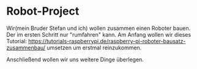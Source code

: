 # Robot-Project

Wir(mein Bruder Stefan und ich) wollen zusammen einen Roboter bauen. Der im ersten Schritt nur "rumfahren" kann.
Am Anfang wollen wir dieses Tutorial:
https://tutorials-raspberrypi.de/raspberry-pi-roboter-bausatz-zusammenbau/
umsetzen um erstmal reinzukommen.

Anschließend wollen wir uns weitere Dinge überlegen.
